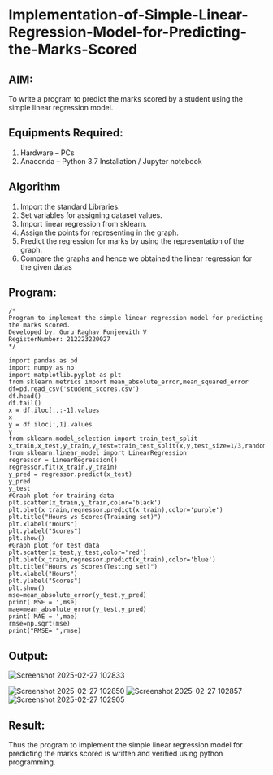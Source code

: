 # Implementation-of-Simple-Linear-Regression-Model-for-Predicting-the-Marks-Scored

## AIM:
To write a program to predict the marks scored by a student using the simple linear regression model.

## Equipments Required:
1. Hardware – PCs
2. Anaconda – Python 3.7 Installation / Jupyter notebook

## Algorithm
1. Import the standard Libraries.
2. Set variables for assigning dataset values.
3. Import linear regression from sklearn.
4. Assign the points for representing in the graph.
5. Predict the regression for marks by using the representation of the graph.
6. Compare the graphs and hence we obtained the linear regression for the given datas



## Program:
```
/*
Program to implement the simple linear regression model for predicting the marks scored.
Developed by: Guru Raghav Ponjeevith V
RegisterNumber: 212223220027 
*/

```
```
import pandas as pd
import numpy as np
import matplotlib.pyplot as plt
from sklearn.metrics import mean_absolute_error,mean_squared_error
df=pd.read_csv('student_scores.csv')
df.head()
df.tail()
x = df.iloc[:,:-1].values
x
y = df.iloc[:,1].values
y
from sklearn.model_selection import train_test_split
x_train,x_test,y_train,y_test=train_test_split(x,y,test_size=1/3,random_state=0)
from sklearn.linear_model import LinearRegression
regressor = LinearRegression()
regressor.fit(x_train,y_train)
y_pred = regressor.predict(x_test)
y_pred
y_test
#Graph plot for training data
plt.scatter(x_train,y_train,color='black')
plt.plot(x_train,regressor.predict(x_train),color='purple')
plt.title("Hours vs Scores(Training set)")
plt.xlabel("Hours")
plt.ylabel("Scores")
plt.show()
#Graph plot for test data
plt.scatter(x_test,y_test,color='red')
plt.plot(x_train,regressor.predict(x_train),color='blue')
plt.title("Hours vs Scores(Testing set)")
plt.xlabel("Hours")
plt.ylabel("Scores")
plt.show()
mse=mean_absolute_error(y_test,y_pred)
print('MSE = ',mse)
mae=mean_absolute_error(y_test,y_pred)
print('MAE = ',mae)
rmse=np.sqrt(mse)
print("RMSE= ",rmse)

```

## Output:
![Screenshot 2025-02-27 102833](https://github.com/user-attachments/assets/442bb153-6b9d-49c4-9894-cce6e7bf29b3)

![Screenshot 2025-02-27 102850](https://github.com/user-attachments/assets/f3ecb374-f22e-414e-9f73-6a3980fa4815)
![Screenshot 2025-02-27 102857](https://github.com/user-attachments/assets/454bd748-ee2e-4466-b1c4-b63eabe7a53d)
![Screenshot 2025-02-27 102905](https://github.com/user-attachments/assets/cc1ce189-d1f8-434e-8e96-0ed6630b36c4)




## Result:
Thus the program to implement the simple linear regression model for predicting the marks scored is written and verified using python programming.
